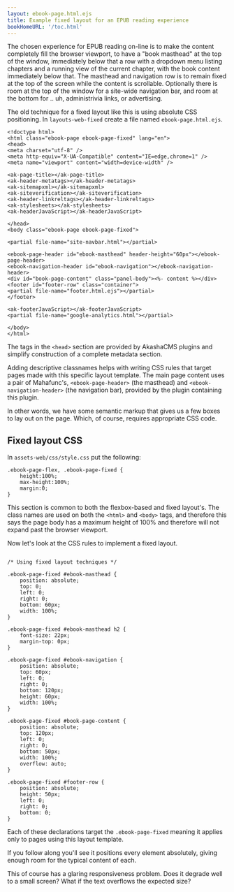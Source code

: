 ```yaml
---
layout: ebook-page.html.ejs
title: Example fixed layout for an EPUB reading experience
bookHomeURL: '/toc.html'
---
```


The chosen experience for EPUB reading on-line is to make the content completely fill the browser viewport, to have a "book masthead" at the top of the window, immediately below that a row with a dropdown menu listing chapters and a running view of the current chapter, with the book content immediately below that.  The masthead and navigation row is to remain fixed at the top of the screen while the content is scrollable.  Optionally there is room at the top of the window for a site-wide navigation bar, and room at the bottom for .. uh, administrivia links, or advertising.

The old technique for a fixed layout like this is using absolute CSS positioning.  In `layouts-web-fixed` create a file named `ebook-page.html.ejs`.

```
<!doctype html>
<html class="ebook-page ebook-page-fixed" lang="en">
<head>
<meta charset="utf-8" />
<meta http-equiv="X-UA-Compatible" content="IE=edge,chrome=1" />
<meta name="viewport" content="width=device-width" />

<ak-page-title></ak-page-title>
<ak-header-metatags></ak-header-metatags>
<ak-sitemapxml></ak-sitemapxml>
<ak-siteverification></ak-siteverification>
<ak-header-linkreltags></ak-header-linkreltags>
<ak-stylesheets></ak-stylesheets>
<ak-headerJavaScript></ak-headerJavaScript>

</head>
<body class="ebook-page ebook-page-fixed">

<partial file-name="site-navbar.html"></partial>

<ebook-page-header id="ebook-masthead" header-height="60px"></ebook-page-header>
<ebook-navigation-header id="ebook-navigation"></ebook-navigation-header>
<div id="book-page-content" class="panel-body"><%- content %></div>
<footer id="footer-row" class="container">
<partial file-name="footer.html.ejs"></partial>
</footer>

<ak-footerJavaScript></ak-footerJavaScript>
<partial file-name="google-analytics.html"></partial>

</body>
</html>
```

The tags in the `<head>` section are provided by AkashaCMS plugins and simplify construction of a complete metadata section.

Adding descriptive classnames helps with writing CSS rules that target pages made with this specific layout template.
The main page content uses a pair of Mahafunc's, `<ebook-page-header>` (the masthead) and `<ebook-navigation-header>` (the navigation bar), provided by the plugin containing this plugin.

In other words, we have some semantic markup that gives us a few boxes to lay out on the page.  Which, of course, requires appropriate CSS code.

## Fixed layout CSS

In `assets-web/css/style.css` put the following:

```
.ebook-page-flex, .ebook-page-fixed {
    height:100%;
    max-height:100%;
    margin:0;
}
```

This section is common to both the flexbox-based and fixed layout's.  The class names are used on both the `<html>` and `<body>` tags, and therefore this says the page body has a maximum height of 100% and therefore will not expand past the browser viewport.

Now let's look at the CSS rules to implement a fixed layout.

```

/* Using fixed layout techniques */

.ebook-page-fixed #ebook-masthead {
    position: absolute;
    top: 0;
    left: 0;
    right: 0;
    bottom: 60px;
    width: 100%;
}

.ebook-page-fixed #ebook-masthead h2 {
    font-size: 22px;
    margin-top: 0px;
}

.ebook-page-fixed #ebook-navigation {
    position: absolute;
    top: 60px;
    left: 0;
    right: 0;
    bottom: 120px;
    height: 60px;
    width: 100%;
}

.ebook-page-fixed #book-page-content {
    position: absolute;
    top: 120px;
    left: 0;
    right: 0;
    bottom: 50px;
    width: 100%;
    overflow: auto;
}

.ebook-page-fixed #footer-row {
    position: absolute;
    height: 50px;
    left: 0;
    right: 0;
    bottom: 0;
}

```

Each of these declarations target the `.ebook-page-fixed` meaning it applies only to pages using this layout template.

If you follow along you'll see it positions every element absolutely, giving enough room for the typical content of each.

This of course has a glaring responsiveness problem.  Does it degrade well to a small screen?  What if the text overflows the expected size?  

